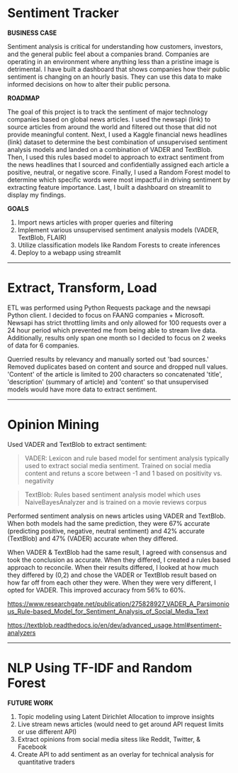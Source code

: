 # Sentiment Tracker

**BUSINESS CASE**

Sentiment analysis is critical for understanding how customers, investors, and the general public feel about a companies brand. Companies are operating in an environment where anything less than a pristine image is detrimental. I have built a dashboard that shows companies how their public sentiment is changing on an hourly basis. They can use this data to make informed decisions on how to alter their public persona. 

**ROADMAP**

The goal of this project is to track the sentiment of major technology companies based on global news articles. I used the newsapi (link) to source articles from around the world and filtered out those that did not provide meaningful content. Next, I used a Kaggle financial news headlines (link) dataset to determine the best combination of unsupervised sentiment analysis models and landed on a combination of VADER and TextBlob. Then, I used this rules based model to approach to extract sentiment from the news headlines that I sourced and confidentially assigned each article a positive, neutral, or negative score. Finally, I used a Random Forest model to determine which specific words were most impactful in driving sentiment by extracting feature importance. Last, I built a dashboard on streamlit to display my findings. 

**GOALS**

1. Import news articles with proper queries and filtering
2. Implement various unsupervised sentiment analysis models (VADER, TextBlob, FLAIR)
3. Utilize classification models like Random Forests to create inferences
4. Deploy to a webapp using streamlit

---------
# Extract, Transform, Load

ETL was performed using Python Requests package and the newsapi Python client. I decided to focus on FAANG companies + Microsoft. Newsapi has strict throttling limits and only allowed for 100 requests over a 24 hour period which prevented me from being able to stream live data. Additionally, results only span one month so I decided to focus on 2 weeks of data for 6 companies. 

Querried results by relevancy and manually sorted out 'bad sources.' Removed duplicates based on content and source and dropped null values. 'Content' of the article is limited to 200 characters so concatenated 'title', 'description' (summary of article) and 'content' so that unsupervised models would have more data to extract sentiment. 

-------
# Opinion Mining

Used VADER and TextBlob to extract sentiment:

> VADER: Lexicon and rule based model for sentiment analysis typically used to extract social media sentiment. Trained on social media content and retuns a score between -1 and 1 based on positivity vs. negativity

> TextBlob: Rules based sentiment analysis model which uses NaiveBayesAnalyzer and is trained on a movie reviews corpus

Performed sentiment analysis on news articles using VADER and TextBlob. When both models had the same prediction, they were 67% accurate (predicting positive, negative, neutral sentiment) and 42% accurate (TextBlob) and 47% (VADER) accurate when they differed.

When VADER & TextBlob had the same result, I agreed with consensus and took the conclusion as accurate. When they differed, I created a rules based approach to reconcile. When their results differed, I looked at how much they differed by (0,2) and chose the VADER or TextBlob result based on how far off from each other they were. When they were very different, I opted for VADER. This improved accuracy from 56% to 60%.


https://www.researchgate.net/publication/275828927_VADER_A_Parsimonious_Rule-based_Model_for_Sentiment_Analysis_of_Social_Media_Text

https://textblob.readthedocs.io/en/dev/advanced_usage.html#sentiment-analyzers

------
# NLP Using TF-IDF and Random Forest



**FUTURE WORK**
1. Topic modeling using Latent Dirichlet Allocation to improve insights
2. Live stream news articles (would need to get around API request limits or use different API)
3. Extract opinions from social media sitess like Reddit, Twitter, & Facebook
4. Create API to add sentiment as an overlay for technical analysis for quantitative traders